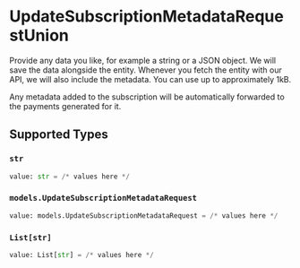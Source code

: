 # UpdateSubscriptionMetadataRequestUnion

Provide any data you like, for example a string or a JSON object. We will save the data alongside the
entity. Whenever you fetch the entity with our API, we will also include the metadata. You can use up to
approximately 1kB.

Any metadata added to the subscription will be automatically forwarded to the payments generated for it.


## Supported Types

### `str`

```python
value: str = /* values here */
```

### `models.UpdateSubscriptionMetadataRequest`

```python
value: models.UpdateSubscriptionMetadataRequest = /* values here */
```

### `List[str]`

```python
value: List[str] = /* values here */
```


